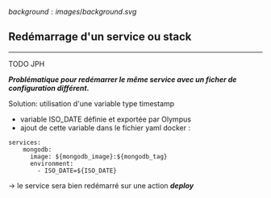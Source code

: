 $background:images/background.svg$
## Redémarrage d'un service ou stack
---
TODO JPH

***Problématique pour redémarrer le même service avec un ficher de configuration différent.***

Solution: utilisation d'une variable type timestamp
* variable ISO_DATE définie et exportée par Olympus
* ajout de cette variable dans le fichier yaml docker :
```
services:
    mongodb:
      image: ${mongodb_image}:${mongodb_tag}
      environment:
        - ISO_DATE=${ISO_DATE}
```

-> le service sera bien redémarré sur une action ***deploy***
